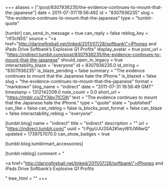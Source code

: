 +++
aliases = ["/post/8307936235/the-evidence-continues-to-mount-that-the-japanese"]
date = 2011-07-31T19:56:49Z
id = "8307936235"
slug = "the-evidence-continues-to-mount-that-the-japanese"
type = "tumblr-quote"

[tumblr]
can_send_in_message = true
can_reply = false
reblog_key = "rlf3cN5S"
source = "<a href=\"http://daringfireball.net/linked/2011/07/28/softbank\">iPhones and iPads Drive Softbank’s Explosive Q1 Profits</a>"
display_avatar = true
post_url = "https://indirect.tumblr.com/post/8307936235/the-evidence-continues-to-mount-that-the-japanese"
should_open_in_legacy = true
interactability_blaze = "everyone"
id = 8307936235.0
id_string = "8307936235"
is_blaze_pending = false
summary = "The evidence continues to mount that the Japanese hate the iPhone."
is_blazed = false
slug = "the-evidence-continues-to-mount-that-the-japanese"
format = "markdown"
blog_name = "indirect"
date = "2011-07-31 19:56:49 GMT"
timestamp = 1312142209.0
note_count = 0.0
short_url = "https://tmblr.co/ZY3jby7lCGlh"
text = "The evidence continues to mount that the Japanese hate the iPhone."
type = "quote"
state = "published"
can_like = false
can_reblog = false
is_blocks_post_format = false
can_blaze = false
interactability_reblog = "everyone"

[tumblr.blog]
name = "indirect"
title = "indirect"
description = ""
url = "https://indirect.tumblr.com/"
uuid = "t:PgyUJU3SA2Klwyt81UWAwQ"
updated = 1739757070.0
can_show_badges = true

[tumblr.blog.tumblrmart_accessories]

[tumblr.reblog]
comment = "<p><a href=\"http://daringfireball.net/linked/2011/07/28/softbank\">iPhones and iPads Drive Softbank’s Explosive Q1 Profits</a></p>"
tree_html = ""
+++
